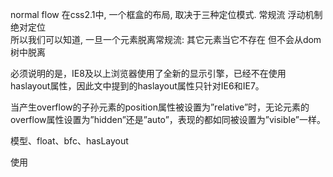 normal flow
在css2.1中, 一个框盒的布局, 取决于三种定位模式.
常规流
浮动机制
绝对定位  
所以我们可以知道, 一旦一个元素脱离常规流:
其它元素当它不存在
但不会从dom树中脱离  

必须说明的是，IE8及以上浏览器使用了全新的显示引擎，已经不在使用haslayout属性，因此文中提到的haslayout属性只针对IE6和IE7。  

当产生overflow的子孙元素的position属性被设置为”relative”时，无论元素的overflow属性设置为”hidden”还是”auto”，表现的都如同被设置为”visible”一样。  

模型、float、bfc、hasLayout  

使用